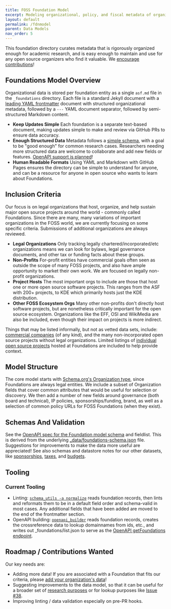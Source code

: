 ```yaml
---
title: FOSS Foundation Model
excerpt: Modeling organizational, policy, and fiscal metadata of organizations.
layout: default
permalink: /fdnmodel
parent: Data Models
nav_order: 5
---
```


This foundation directory curates metadata that is rigorously organized enough for academic research, and is easy enough to maintain and use for any open source organizers who find it valuable.  We [encourage contributions](https://github.com/Punderthings/fossfoundation/blob/main/CONTRIBUTING.md)!

## Foundations Model Overview

Organizational data is stored per foundation entity as a single `asf.md` file in the `_foundations` directory.  Each file is a standard Jekyll document with a [leading YAML frontmatter](https://jekyllrb.com/docs/front-matter/) document with structured organizational metadata, followed by a `---` YAML document separator, followed by semi-structured Markdown content.

- **Keep Updates Simple** Each foundation is a separate text-based document, making updates simple to make and review via GitHub PRs to ensure data accuracy.
- **Enough Structured Data** Metadata follows a [simple schema](https://github.com/Punderthings/fossfoundation/blob/main/_data/foundations-schema.json), with a goal to be "good enough" for common research cases.  Researchers needing more structured data are welcome to collaborate and add new fields or features.  [OpenAPI support is planned](openapi)!
- **Human Readable Formats** Using YAML and Markdown with GitHub Pages ensures the directory can be simple to understand for anyone, and can be a resource for anyone in open source who wants to learn about Foundations.

## Inclusion Criteria

Our focus is on legal organizations that host, organize, and help sustain major open source projects around the world - commonly called Foundations.  Since there are many, many variations of important organizations in the FOSS world, we are currently focusing on some specific criteria.  Submissions of additional organizations are always reviewed.

- **Legal Organizations** Only tracking legally chartered/incorporated/etc organizations means we can look for bylaws, legal governance documents, and other tax or funding facts about these groups.
- **Non-Profits** For-profit entities have commercial goals often seen as outside the scope of many FOSS projects, and also have ample opportunity to market their own work.  We are focused on legally non-profit organizations.
- **Project Hosts** The most important orgs to include are those that host one or more open source software projects.  This ranges from the ASF with 200+ projects, to KDE which primarily hosts just the KDE distribution.
- **Other FOSS Ecosystem Orgs** Many other non-profits don't directly host software projects, but are nonetheless critically important for the open source ecosystem.  Organizations like the EFF, OSI and WikiMedia are also be included, even though their impact on projects is more indirect.

Things that may be listed informally, but not as vetted data sets, include: [commercial companies](commercial) (of any kind), and the many non-incorporated open source projects without legal organizations.  Limited listings of [individual open source projects](projects) hosted at Foundations are included to help provide context.

## Model Structure

The core model starts with [Schema.org's Organization type](https://schema.org/Organization), since Foundations are always legal entities.  We include a subset of Organization fields that cover common attributes that would be useful for selection or discovery.  We then add a number of new fields around governance (both board and technical), IP policies, sponsorships/funding, brand, as well as a selection of common policy URLs for FOSS Foundations (when they exist).

## Schemas And Validation

See the [OpenAPI spec for the Foundation model schema](/openapi/#responses-getFoundationById-200-schema) and fieldlist.  This is derived from the underlying [_data/foundations-schema.json](https://github.com/Punderthings/fossfoundation/blob/main/_data/foundations-schema.json) file.  Suggestions for improvements to make the data more useful are appreciated!  See also schemas and datastore notes for our other datasets, like [sponsorships](sponsorships), [taxes](taxes), and [budgets](budgets).

## Tooling

### Current Tooling

- Linting: [`schema_utils -a normalize`](https://github.com/Punderthings/fossfoundation/blob/main/assets/ruby/schema_utils.rb) reads foundation records, then lints and reformats them to be in a default field order and schema-valid in most cases.  Any additional fields that have been added are moved to the end of the frontmatter section.
- OpenAPI building: [`openapi_builder`](https://github.com/Punderthings/fossfoundation/blob/main/assets/ruby/openapi_builder.rb) reads foundation records, creates the crossreference data to lookup domainnames from ids, etc., and writes out _foundations/list.json to serve as the [OpenAPI getFoundations endpoint](https://github.com/Punderthings/fossfoundation/blob/8f7d194877733a06127f2f24e2a1c7057b92b108/openapi/v1/openapi.yaml#L42C1-L49C34).

## Roadmap / Contributions Wanted

Our key needs are:

- Adding more data!  If you are associated with a Foundation that fits our criteria, please [add your organization's data](https://github.com/Punderthings/fossfoundation/blob/main/CONTRIBUTING.md)!
- Suggesting improvements to the data model, so that it can be useful for a broader set of [research purposes](/research) or for lookup purposes like [Issue #38](https://github.com/Punderthings/fossfoundation/issues/38).
- Improving linting / data validation especially on pre-PR hooks.
